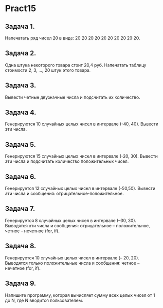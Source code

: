 # Pract15
## Задача 1. 
Напечатать ряд чисел 20 в виде: 20 20 20 20 20 20 20 20 20 20.

## Задача 2.
Одна штука некоторого товара стоит 20,4 руб. Напечатать таблицу стоимости 2, 3, ..., 20 штук этого товара.

## Задача 3. 
Вывести четные двузначные числа и подсчитать их количество.

## Задача 4. 
Генерируются 10 случайных целых чисел в интервале (-40, 40). Вывести эти числа.


## Задача 5. 
Генерируются 15 случайных целых чисел в интервале (-20, 30). Вывести эти числа и подсчитать количество положительных чисел.

## Задача 6. 
Генерируется 12 случайных целых чисел в интервале (-50,50). Вывести эти числа и сообщения: отрицательное-положительное.

## Задача 7. 
Генерируется 8 случайных целых чисел в интервале (–30, 30). Выводятся эти числа и сообщения: отрицательное – положительное, четное – нечетное (for, if).

## Задача 8. 
Генерируется 10 случайных целых чисел в интервале (– 20, 20). Выводятся только положительные числа и сообщения: четное – нечетное (for, if).

## Задача 9. 
Напишите программу, которая вычисляет сумму всех целых чисел от 1 до N, где N вводится пользователем.
